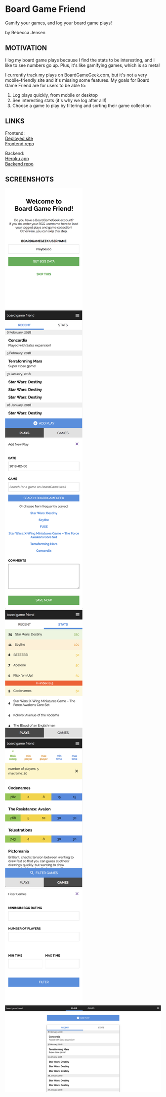 # Board Game Friend
Gamify your games, and log your board game plays!

by Rebecca Jensen


## MOTIVATION
I log my board game plays because I find the stats to be interesting, and I like to see numbers go up. Plus, it's like gamifying games, which is so meta!

I currently track my plays on BoardGameGeek.com, but it's not a very mobile-friendly site and it's missing some features. My goals for Board Game Friend are for users to be able to:

1. Log plays quickly, from mobile or desktop   
2. See interesting stats (it's why we log after all!)  
3. Choose a game to play by filtering and sorting their game collection  


## LINKS
Frontend:  
[Deployed site](https://boardgamefriend.surge.sh)  
[Frontend repo](https://github.com/TalusRocks/boardgametracker-fe)

Backend:   
[Heroku app](https://serene-mesa-27676.herokuapp.com/plays)  
[Backend repo](https://github.com/TalusRocks/boardgametracker-be)  


## SCREENSHOTS
<kbd>
  <img src="./readme-images/welcome.png" width="250" alt="welcome" />  
</kbd>


<kbd>
  <img src="./readme-images/plays.png" width="250" alt="all plays" />
</kbd>


<kbd>
  <img src="./readme-images/add-play-form.png" width="250" alt="add a play form" />
</kbd>


<kbd>
  <img src="./readme-images/play-stats.png" width="250" alt="play stats" />
</kbd>


<kbd>
  <img src="./readme-images/filtered.png" width="250" alt="filtered games" />
</kbd>


<kbd>
  <img src="./readme-images/filter-form.png" width="250" alt="filter form" />
</kbd>


<kbd>
  <img src="./readme-images/desktop.png" width="700" alt="desktop view" />
</kbd>
